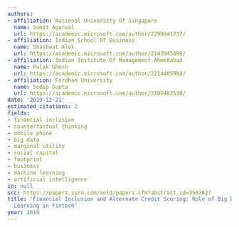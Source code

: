 ```yaml
---
authors:
- affiliation: National University Of Singapore
  name: Sumit Agarwal
  url: https://academic.microsoft.com/author/2299941737/
- affiliation: Indian School Of Business
  name: Shashwat Alok
  url: https://academic.microsoft.com/author/2143945808/
- affiliation: Indian Institute Of Management Ahmedabad
  name: Pulak Ghosh
  url: https://academic.microsoft.com/author/2214405984/
- affiliation: Fordham University
  name: Sudip Gupta
  url: https://academic.microsoft.com/author/2105482530/
date: '2019-12-21'
estimated_citations: 2
fields:
- financial inclusion
- counterfactual thinking
- mobile phone
- big data
- marginal utility
- social capital
- footprint
- business
- machine learning
- artificial intelligence
in: null
src: https://papers.ssrn.com/sol3/papers.cfm?abstract_id=3507827
title: 'Financial Inclusion and Alternate Credit Scoring: Role of Big Data and Machine
  Learning in Fintech'
year: 2019
---
```

